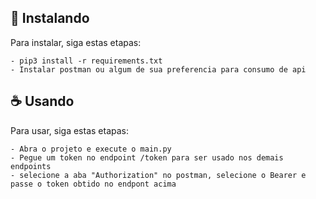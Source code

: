 
## 🚀 Instalando 

Para instalar, siga estas etapas:

    - pip3 install -r requirements.txt
    - Instalar postman ou algum de sua preferencia para consumo de api

## ☕ Usando

Para usar, siga estas etapas:

    - Abra o projeto e execute o main.py
    - Pegue um token no endpoint /token para ser usado nos demais endpoints
    - selecione a aba "Authorization" no postman, selecione o Bearer e passe o token obtido no endpont acima

